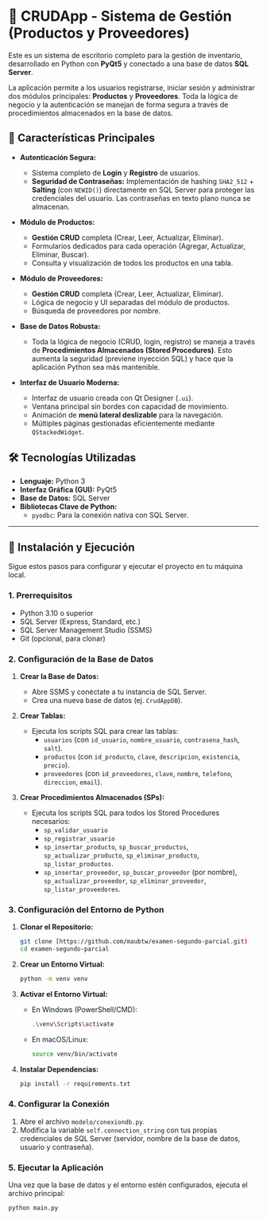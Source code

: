 # 📖 CRUDApp - Sistema de Gestión (Productos y Proveedores)

Este es un sistema de escritorio completo para la gestión de inventario, desarrollado en Python con **PyQt5** y conectado a una base de datos **SQL Server**.

La aplicación permite a los usuarios registrarse, iniciar sesión y administrar dos módulos principales: **Productos** y **Proveedores**. Toda la lógica de negocio y la autenticación se manejan de forma segura a través de procedimientos almacenados en la base de datos.



## 🌟 Características Principales

* **Autenticación Segura:**
    * Sistema completo de **Login** y **Registro** de usuarios.
    * **Seguridad de Contraseñas:** Implementación de hashing `SHA2_512` + **Salting** (con `NEWID()`) directamente en SQL Server para proteger las credenciales del usuario. Las contraseñas en texto plano nunca se almacenan.

* **Módulo de Productos:**
    * **Gestión CRUD** completa (Crear, Leer, Actualizar, Eliminar).
    * Formularios dedicados para cada operación (Agregar, Actualizar, Eliminar, Buscar).
    * Consulta y visualización de todos los productos en una tabla.

* **Módulo de Proveedores:**
    * **Gestión CRUD** completa (Crear, Leer, Actualizar, Eliminar).
    * Lógica de negocio y UI separadas del módulo de productos.
    * Búsqueda de proveedores por nombre.

* **Base de Datos Robusta:**
    * Toda la lógica de negocio (CRUD, login, registro) se maneja a través de **Procedimientos Almacenados (Stored Procedures)**. Esto aumenta la seguridad (previene inyección SQL) y hace que la aplicación Python sea más mantenible.

* **Interfaz de Usuario Moderna:**
    * Interfaz de usuario creada con Qt Designer (`.ui`).
    * Ventana principal sin bordes con capacidad de movimiento.
    * Animación de **menú lateral deslizable** para la navegación.
    * Múltiples páginas gestionadas eficientemente mediante `QStackedWidget`.

## 🛠️ Tecnologías Utilizadas

* **Lenguaje:** Python 3
* **Interfaz Gráfica (GUI):** PyQt5
* **Base de Datos:** SQL Server
* **Bibliotecas Clave de Python:**
    * `pyodbc`: Para la conexión nativa con SQL Server.

---

## 🚀 Instalación y Ejecución

Sigue estos pasos para configurar y ejecutar el proyecto en tu máquina local.

### 1. Prerrequisitos

* Python 3.10 o superior
* SQL Server (Express, Standard, etc.)
* SQL Server Management Studio (SSMS)
* Git (opcional, para clonar)

### 2. Configuración de la Base de Datos

1.  **Crear la Base de Datos:**
    * Abre SSMS y conéctate a tu instancia de SQL Server.
    * Crea una nueva base de datos (ej. `CrudAppDB`).

2.  **Crear Tablas:**
    * Ejecuta los scripts SQL para crear las tablas:
        * `usuarios` (con `id_usuario`, `nombre_usuario`, `contrasena_hash`, `salt`).
        * `productos` (con `id_producto`, `clave`, `descripcion`, `existencia`, `precio`).
        * `proveedores` (con `id_proveedores`, `clave`, `nombre`, `telefono`, `direccion`, `email`).

3.  **Crear Procedimientos Almacenados (SPs):**
    * Ejecuta los scripts SQL para todos los Stored Procedures necesarios:
        * `sp_validar_usuario`
        * `sp_registrar_usuario`
        * `sp_insertar_producto`, `sp_buscar_productos`, `sp_actualizar_producto`, `sp_eliminar_producto`, `sp_listar_productos`.
        * `sp_insertar_proveedor`, `sp_buscar_proveedor` (por nombre), `sp_actualizar_proveedor`, `sp_eliminar_proveedor`, `sp_listar_proveedores`.

### 3. Configuración del Entorno de Python

1.  **Clonar el Repositorio:**
    ```bash
    git clone [https://github.com/maubtw/examen-segundo-parcial.git)
    cd examen-segundo-parcial
    ```

2.  **Crear un Entorno Virtual:**
    ```bash
    python -m venv venv
    ```

3.  **Activar el Entorno Virtual:**
    * En Windows (PowerShell/CMD):
        ```bash
        .\venv\Scripts\activate
        ```
    * En macOS/Linux:
        ```bash
        source venv/bin/activate
        ```

4.  **Instalar Dependencias:**
    
    ```bash
    pip install -r requirements.txt
    ```

### 4. Configurar la Conexión

1.  Abre el archivo `modelo/conexiondb.py`.
2.  Modifica la variable `self.connection_string` con tus propias credenciales de SQL Server (servidor, nombre de la base de datos, usuario y contraseña).

### 5. Ejecutar la Aplicación

Una vez que la base de datos y el entorno estén configurados, ejecuta el archivo principal:

```bash
python main.py